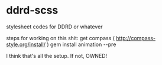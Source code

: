 ddrd-scss
=========

stylesheet codes for DDRD or whatever

steps for working on this shit:
get compass ( http://compass-style.org/install/ )
gem install animation --pre


I think that's all the setup. If not, OWNED!

